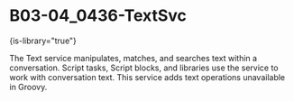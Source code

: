 # B03-04_0436-TextSvc

{is-library="true"}

<snippet id="B03-04_0436-TextSvc_snippet">



The Text service manipulates, matches, and searches text within a conversation. Script tasks, Script blocks, and libraries use the service to work with conversation text. This service adds text operations unavailable in Groovy.


</snippet>